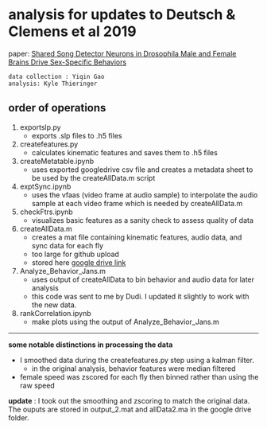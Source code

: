 # analysis for updates to Deutsch & Clemens et al 2019

paper: [Shared Song Detector Neurons in Drosophila Male and Female Brains Drive Sex-Specific Behaviors](https://www.cell.com/current-biology/fulltext/S0960-9822(19)31024-3)

```
data collection : Yiqin Gao
analysis: Kyle Thieringer
```

## order of operations
1. exportslp.py
   - exports .slp files to .h5 files
2. createfeatures.py
   - calculates kinematic features and saves them to .h5 files
3. createMetatable.ipynb
   - uses exported googledrive csv file and creates a metadata sheet 
   to be used by the createAllData.m script
4. exptSync.ipynb
   - uses the vfaas (video frame at audio sample) to interpolate the audio sample 
   at each video frame which is needed by createAllData.m
5. checkFtrs.ipynb
   - visualizes basic features as a sanity check to assess quality of data
6. createAllData.m
   - creates a mat file containing kinematic features, audio data, and sync data for each fly
   - too large for github upload
   - stored here [google drive link](https://drive.google.com/drive/folders/1Xk7u6UXr3zHIF8rGyDsWlxqYzYAK4uvu?usp=sharing)
7. Analyze_Behavior_Jans.m
   - uses output of createAllData to bin behavior and audio data for later analysis
   - this code was sent to me by Dudi. I updated it slightly to work with the new data.
8. rankCorrelation.ipynb
   - make plots using the output of Analyze_Behavior_Jans.m

---
**some notable distinctions in processing the data**
- I smoothed data during the createfeatures.py step using a kalman filter.
  - in the original analysis, behavior features were median filtered
- female speed was zscored for each fly then binned rather than using the raw speed

**update** : I took out the smoothing and zscoring to match the original data.
The ouputs are stored in output_2.mat and allData2.ma in the google drive folder.
